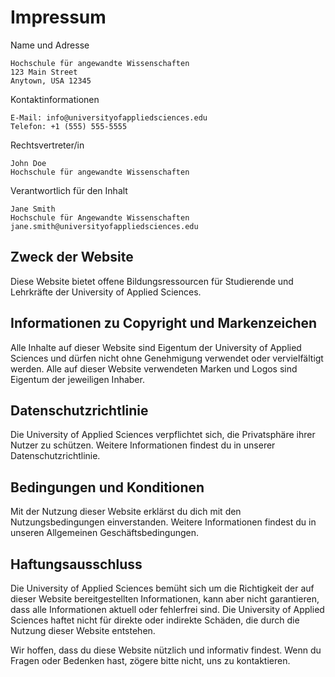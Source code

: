 # Impressum

Name und Adresse

```
Hochschule für angewandte Wissenschaften
123 Main Street
Anytown, USA 12345
```

Kontaktinformationen

```
E-Mail: info@universityofappliedsciences.edu
Telefon: +1 (555) 555-5555
```

Rechtsvertreter/in

```
John Doe
Hochschule für angewandte Wissenschaften
```

Verantwortlich für den Inhalt

```
Jane Smith
Hochschule für Angewandte Wissenschaften
jane.smith@universityofappliedsciences.edu
```

## Zweck der Website
Diese Website bietet offene Bildungsressourcen für Studierende und Lehrkräfte der University of Applied Sciences.

## Informationen zu Copyright und Markenzeichen
Alle Inhalte auf dieser Website sind Eigentum der University of Applied Sciences und dürfen nicht ohne Genehmigung verwendet oder vervielfältigt werden. Alle auf dieser Website verwendeten Marken und Logos sind Eigentum der jeweiligen Inhaber.

## Datenschutzrichtlinie
Die University of Applied Sciences verpflichtet sich, die Privatsphäre ihrer Nutzer zu schützen. Weitere Informationen findest du in unserer Datenschutzrichtlinie.

## Bedingungen und Konditionen
Mit der Nutzung dieser Website erklärst du dich mit den Nutzungsbedingungen einverstanden. Weitere Informationen findest du in unseren Allgemeinen Geschäftsbedingungen.

## Haftungsausschluss
Die University of Applied Sciences bemüht sich um die Richtigkeit der auf dieser Website bereitgestellten Informationen, kann aber nicht garantieren, dass alle Informationen aktuell oder fehlerfrei sind. Die University of Applied Sciences haftet nicht für direkte oder indirekte Schäden, die durch die Nutzung dieser Website entstehen.

Wir hoffen, dass du diese Website nützlich und informativ findest. Wenn du Fragen oder Bedenken hast, zögere bitte nicht, uns zu kontaktieren.